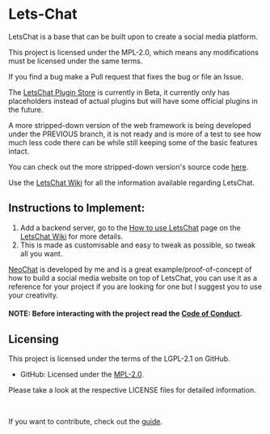 # Lets-Chat
LetsChat is a base that can be built upon to create a social media platform.

  This project is licensed under the MPL-2.0, which means any modifications must be licensed under the same terms. 

If you find a bug make a Pull request that fixes the bug or file an Issue.

The <a href="https://bhargavekbote.github.io/plugin-store/">LetsChat Plugin Store</a> is currently in Beta, it currently only has placeholders instead of actual plugins but will have some official plugins in the future.

A more stripped-down version of the web framework is being developed under the PREVIOUS branch, it is not ready and is more of a test to see how much less code there can be while still keeping some of the basic features intact.

You can check out the more stripped-down version's source code <a href="https://github.com/BhargavEkbote/LetsChat/tree/PREVIOUS/LetsChatLITE/lite">here</a>.

Use the <a href="https://github.com/BhargavEkbote/LetsChat/wiki/">LetsChat Wiki</a> for all the information available regarding LetsChat.

## Instructions to Implement:

1. Add a backend server, go to the <a href="https://github.com/BhargavEkbote/LetsChat/wiki/How-to-use-LetsChat">How to use LetsChat</a> page on the <a href="https://github.com/BhargavEkbote/LetsChat/wiki">LetsChat Wiki</a> for more details.
2. This is made as customisable and easy to tweak as possible, so tweak all you want.

<a href="https://bhargavekbote.github.io/NeoChat/">NeoChat</a> is developed by me and is a great example/proof-of-concept of how to build a social media website on top of LetsChat, you can use it as a reference for your project if you are looking for one but I suggest you to use your creativity.

#### NOTE: Before interacting with the project read the <a href="CODE_OF_CONDUCT.md">Code of Conduct</a>.

## Licensing

This project is licensed under the terms of the LGPL-2.1 on GitHub.

- GitHub: Licensed under the [MPL-2.0](LICENSE).


Please take a look at the respective LICENSE files for detailed information.

<br>

If you want to contribute, check out the <a href="CONTRIBUTING.md">guide</a>.
